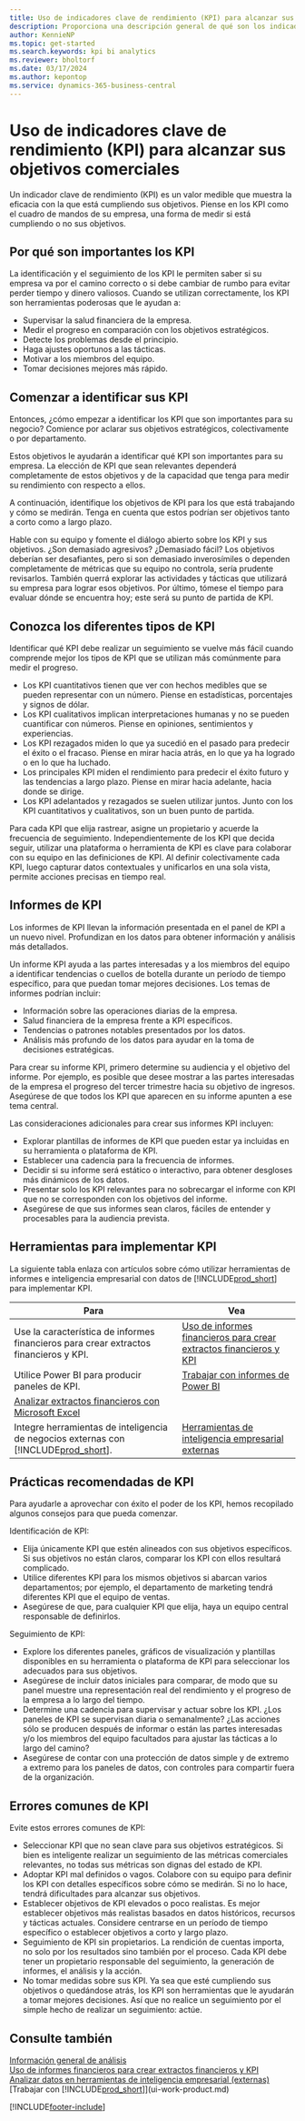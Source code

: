 ```yaml
---
title: Uso de indicadores clave de rendimiento (KPI) para alcanzar sus objetivos comerciales
description: Proporciona una descripción general de qué son los indicadores clave de rendimiento (KPI) y cómo puede utilizarlos para alcanzar sus objetivos comerciales.
author: KennieNP
ms.topic: get-started
ms.search.keywords: kpi bi analytics
ms.reviewer: bholtorf
ms.date: 03/17/2024
ms.author: kepontop
ms.service: dynamics-365-business-central
---
```


# <a name="using-key-performance-indicators-kpis-to-meet-your-business-goals"></a>Uso de indicadores clave de rendimiento (KPI) para alcanzar sus objetivos comerciales

Un indicador clave de rendimiento (KPI) es un valor medible que muestra la eficacia con la que está cumpliendo sus objetivos. Piense en los KPI como el cuadro de mandos de su empresa, una forma de medir si está cumpliendo o no sus objetivos.

## <a name="why-kpis-matter"></a>Por qué son importantes los KPI

La identificación y el seguimiento de los KPI le permiten saber si su empresa va por el camino correcto o si debe cambiar de rumbo para evitar perder tiempo y dinero valiosos. Cuando se utilizan correctamente, los KPI son herramientas poderosas que le ayudan a:

- Supervisar la salud financiera de la empresa.
- Medir el progreso en comparación con los objetivos estratégicos.
- Detecte los problemas desde el principio.
- Haga ajustes oportunos a las tácticas.
- Motivar a los miembros del equipo.
- Tomar decisiones mejores más rápido.

## <a name="get-started-identifying-your-kpis"></a>Comenzar a identificar sus KPI

Entonces, ¿cómo empezar a identificar los KPI que son importantes para su negocio? Comience por aclarar sus objetivos estratégicos, colectivamente o por departamento.

Estos objetivos le ayudarán a identificar qué KPI son importantes para su empresa. La elección de KPI que sean relevantes dependerá completamente de estos objetivos y de la capacidad que tenga para medir su rendimiento con respecto a ellos.

A continuación, identifique los objetivos de KPI para los que está trabajando y cómo se medirán. Tenga en cuenta que estos podrían ser objetivos tanto a corto como a largo plazo.

Hable con su equipo y fomente el diálogo abierto sobre los KPI y sus objetivos. ¿Son demasiado agresivos? ¿Demasiado fácil? Los objetivos deberían ser desafiantes, pero si son demasiado inverosímiles o dependen completamente de métricas que su equipo no controla, sería prudente revisarlos. También querrá explorar las actividades y tácticas que utilizará su empresa para lograr esos objetivos. Por último, tómese el tiempo para evaluar dónde se encuentra hoy; este será su punto de partida de KPI.

## <a name="get-to-know-the-different-types-of-kpis"></a>Conozca los diferentes tipos de KPI

Identificar qué KPI debe realizar un seguimiento se vuelve más fácil cuando comprende mejor los tipos de KPI que se utilizan más comúnmente para medir el progreso.

- Los KPI cuantitativos tienen que ver con hechos medibles que se pueden representar con un número. Piense en estadísticas, porcentajes y signos de dólar.
- Los KPI cualitativos implican interpretaciones humanas y no se pueden cuantificar con números. Piense en opiniones, sentimientos y experiencias.
- Los KPI rezagados miden lo que ya sucedió en el pasado para predecir el éxito o el fracaso. Piense en mirar hacia atrás, en lo que ya ha logrado o en lo que ha luchado.
- Los principales KPI miden el rendimiento para predecir el éxito futuro y las tendencias a largo plazo. Piense en mirar hacia adelante, hacia donde se dirige.
- Los KPI adelantados y rezagados se suelen utilizar juntos. Junto con los KPI cuantitativos y cualitativos, son un buen punto de partida.

Para cada KPI que elija rastrear, asigne un propietario y acuerde la frecuencia de seguimiento. Independientemente de los KPI que decida seguir, utilizar una plataforma o herramienta de KPI es clave para colaborar con su equipo en las definiciones de KPI. Al definir colectivamente cada KPI, luego capturar datos contextuales y unificarlos en una sola vista, permite acciones precisas en tiempo real.

## <a name="kpi-reporting"></a>Informes de KPI

Los informes de KPI llevan la información presentada en el panel de KPI a un nuevo nivel. Profundizan en los datos para obtener información y análisis más detallados.

Un informe KPI ayuda a las partes interesadas y a los miembros del equipo a identificar tendencias o cuellos de botella durante un período de tiempo específico, para que puedan tomar mejores decisiones. Los temas de informes podrían incluir:

- Información sobre las operaciones diarias de la empresa.
- Salud financiera de la empresa frente a KPI específicos.
- Tendencias o patrones notables presentados por los datos.
- Análisis más profundo de los datos para ayudar en la toma de decisiones estratégicas.

Para crear su informe KPI, primero determine su audiencia y el objetivo del informe. Por ejemplo, es posible que desee mostrar a las partes interesadas de la empresa el progreso del tercer trimestre hacia su objetivo de ingresos. Asegúrese de que todos los KPI que aparecen en su informe apunten a ese tema central.

Las consideraciones adicionales para crear sus informes KPI incluyen:

- Explorar plantillas de informes de KPI que pueden estar ya incluidas en su herramienta o plataforma de KPI.
- Establecer una cadencia para la frecuencia de informes.
- Decidir si su informe será estático o interactivo, para obtener desgloses más dinámicos de los datos.
- Presentar solo los KPI relevantes para no sobrecargar el informe con KPI que no se corresponden con los objetivos del informe.
- Asegúrese de que sus informes sean claros, fáciles de entender y procesables para la audiencia prevista.

## <a name="tools-for-implementing-kpis"></a>Herramientas para implementar KPI

La siguiente tabla enlaza con artículos sobre cómo utilizar herramientas de informes e inteligencia empresarial con datos de [!INCLUDE[prod_short](includes/prod_short.md)] para implementar KPI.

| Para  | Vea |
| --- | --- |
| Use la característica de informes financieros para crear extractos financieros y KPI. | [Uso de informes financieros para crear extractos financieros y KPI](bi.md) |
| Utilice Power BI para producir paneles de KPI. | [Trabajar con informes de Power BI](across-working-with-powerbi.md) | 
| [Analizar extractos financieros con Microsoft Excel](finance-analyze-excel.md) |
| Integre herramientas de inteligencia de negocios externas con [!INCLUDE[prod_short](includes/prod_short.md)].| [Herramientas de inteligencia empresarial externas](reports-external-analysis.md) |

## <a name="kpi-best-practices"></a>Prácticas recomendadas de KPI

Para ayudarle a aprovechar con éxito el poder de los KPI, hemos recopilado algunos consejos para que pueda comenzar.

Identificación de KPI:

- Elija únicamente KPI que estén alineados con sus objetivos específicos. Si sus objetivos no están claros, comparar los KPI con ellos resultará complicado.
- Utilice diferentes KPI para los mismos objetivos si abarcan varios departamentos; por ejemplo, el departamento de marketing tendrá diferentes KPI que el equipo de ventas.
- Asegúrese de que, para cualquier KPI que elija, haya un equipo central responsable de definirlos.

Seguimiento de KPI:

- Explore los diferentes paneles, gráficos de visualización y plantillas disponibles en su herramienta o plataforma de KPI para seleccionar los adecuados para sus objetivos.
- Asegúrese de incluir datos iniciales para comparar, de modo que su panel muestre una representación real del rendimiento y el progreso de la empresa a lo largo del tiempo.
- Determine una cadencia para supervisar y actuar sobre los KPI. ¿Los paneles de KPI se supervisan diaria o semanalmente? ¿Las acciones sólo se producen después de informar o están las partes interesadas y/o los miembros del equipo facultados para ajustar las tácticas a lo largo del camino?
- Asegúrese de contar con una protección de datos simple y de extremo a extremo para los paneles de datos, con controles para compartir fuera de la organización.

## <a name="common-kpi-mistakes"></a>Errores comunes de KPI

Evite estos errores comunes de KPI:

- Seleccionar KPI que no sean clave para sus objetivos estratégicos. Si bien es inteligente realizar un seguimiento de las métricas comerciales relevantes, no todas sus métricas son dignas del estado de KPI.
- Adoptar KPI mal definidos o vagos. Colabore con su equipo para definir los KPI con detalles específicos sobre cómo se medirán. Si no lo hace, tendrá dificultades para alcanzar sus objetivos.
- Establecer objetivos de KPI elevados o poco realistas. Es mejor establecer objetivos más realistas basados en datos históricos, recursos y tácticas actuales. Considere centrarse en un período de tiempo específico o establecer objetivos a corto y largo plazo.
- Seguimiento de KPI sin propietarios. La rendición de cuentas importa, no solo por los resultados sino también por el proceso. Cada KPI debe tener un propietario responsable del seguimiento, la generación de informes, el análisis y la acción.
- No tomar medidas sobre sus KPI. Ya sea que esté cumpliendo sus objetivos o quedándose atrás, los KPI son herramientas que le ayudarán a tomar mejores decisiones. Así que no realice un seguimiento por el simple hecho de realizar un seguimiento: actúe.

## <a name="see-also"></a>Consulte también

[Información general de análisis](reports-bi-reporting.md)  
[Uso de informes financieros para crear extractos financieros y KPI](bi.md)  
[Analizar datos en herramientas de inteligencia empresarial (externas)](reports-external-analysis.md)  
[Trabajar con [!INCLUDE[prod_short](includes/prod_short.md)]](ui-work-product.md)  

[!INCLUDE[footer-include](includes/footer-banner.md)]
